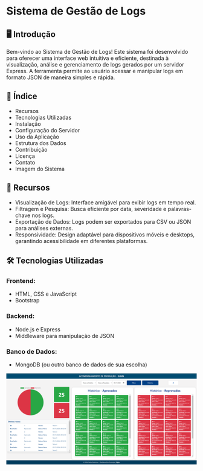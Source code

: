 # Sistema de Gestão de Logs

## 🖥️ Introdução
Bem-vindo ao Sistema de Gestão de Logs! Este sistema foi desenvolvido para oferecer uma interface web intuitiva e eficiente, destinada à visualização, análise e gerenciamento de logs gerados por um servidor Express. A ferramenta permite ao usuário acessar e manipular logs em formato JSON de maneira simples e rápida.

## 📑 Índice
- Recursos
- Tecnologias Utilizadas
- Instalação
- Configuração do Servidor
- Uso da Aplicação
- Estrutura dos Dados
- Contribuição
- Licença
- Contato
- Imagem do Sistema

## 🚀 Recursos
- Visualização de Logs: Interface amigável para exibir logs em tempo real.
- Filtragem e Pesquisa: Busca eficiente por data, severidade e palavras-chave nos logs.
- Exportação de Dados: Logs podem ser exportados para CSV ou JSON para análises externas.
- Responsividade: Design adaptável para dispositivos móveis e desktops, garantindo acessibilidade em diferentes plataformas.

## 🛠️ Tecnologias Utilizadas
### Frontend:
- HTML, CSS e JavaScript
- Bootstrap

### Backend:
- Node.js e Express
- Middleware para manipulação de JSON

### Banco de Dados:
- MongoDB (ou outro banco de dados de sua escolha)

![Logo](images/logo.png)
